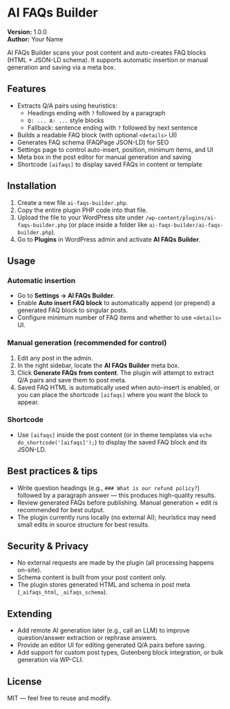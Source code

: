 # AI FAQs Builder

**Version:** 1.0.0  
**Author:** Your Name

AI FAQs Builder scans your post content and auto-creates FAQ blocks (HTML + JSON-LD schema). It supports automatic insertion or manual generation and saving via a meta box.

## Features

- Extracts Q/A pairs using heuristics:
  - Headings ending with `?` followed by a paragraph
  - `Q: ... A: ...` style blocks
  - Fallback: sentence ending with `?` followed by next sentence
- Builds a readable FAQ block (with optional `<details>` UI)
- Generates FAQ schema (FAQPage JSON-LD) for SEO
- Settings page to control auto-insert, position, minimum items, and UI
- Meta box in the post editor for manual generation and saving
- Shortcode `[aifaqs]` to display saved FAQs in content or template

## Installation

1. Create a new file `ai-faqs-builder.php`.
2. Copy the entire plugin PHP code into that file.
3. Upload the file to your WordPress site under `/wp-content/plugins/ai-faqs-builder.php` (or place inside a folder like `ai-faqs-builder/ai-faqs-builder.php`).
4. Go to **Plugins** in WordPress admin and activate **AI FAQs Builder**.

## Usage

### Automatic insertion
- Go to **Settings → AI FAQs Builder**.
- Enable **Auto insert FAQ block** to automatically append (or prepend) a generated FAQ block to singular posts.
- Configure minimum number of FAQ items and whether to use `<details>` UI.

### Manual generation (recommended for control)
1. Edit any post in the admin.
2. In the right sidebar, locate the **AI FAQs Builder** meta box.
3. Click **Generate FAQs from content**. The plugin will attempt to extract Q/A pairs and save them to post meta.
4. Saved FAQ HTML is automatically used when auto-insert is enabled, or you can place the shortcode `[aifaqs]` where you want the block to appear.

### Shortcode
- Use `[aifaqs]` inside the post content (or in theme templates via `echo do_shortcode('[aifaqs]');`) to display the saved FAQ block and its JSON-LD.

## Best practices & tips

- Write question headings (e.g., `### What is our refund policy?`) followed by a paragraph answer — this produces high-quality results.
- Review generated FAQs before publishing. Manual generation + edit is recommended for best output.
- The plugin currently runs locally (no external AI); heuristics may need small edits in source structure for best results.

## Security & Privacy

- No external requests are made by the plugin (all processing happens on-site).
- Schema content is built from your post content only.
- The plugin stores generated HTML and schema in post meta (`_aifaqs_html`, `_aifaqs_schema`).

## Extending

- Add remote AI generation later (e.g., call an LLM) to improve question/answer extraction or rephrase answers.
- Provide an editor UI for editing generated Q/A pairs before saving.
- Add support for custom post types, Gutenberg block integration, or bulk generation via WP-CLI.

## License

MIT — feel free to reuse and modify.
